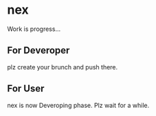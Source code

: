 # nex
Work is progress...

## For Deveroper
plz create your brunch and push there.

## For User
nex is now Deveroping phase. Plz wait for a while.
